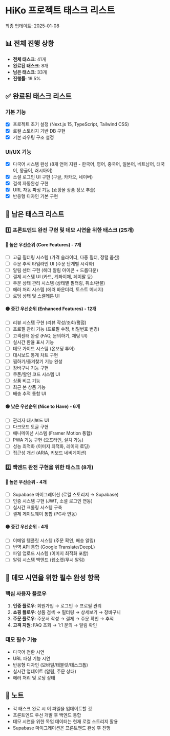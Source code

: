# HiKo 프로젝트 태스크 리스트

최종 업데이트: 2025-01-08

## 📊 전체 진행 상황
- **전체 태스크**: 41개
- **완료된 태스크**: 8개
- **남은 태스크**: 33개
- **진행률**: 19.5%

## ✅ 완료된 태스크 리스트

### 기본 기능
- [x] 프로젝트 초기 설정 (Next.js 15, TypeScript, Tailwind CSS)
- [x] 로컬 스토리지 기반 DB 구현
- [x] 기본 라우팅 구조 설정

### UI/UX 기능
- [x] 다국어 시스템 완성 (8개 언어 지원 - 한국어, 영어, 중국어, 일본어, 베트남어, 태국어, 몽골어, 러시아어)
- [x] 소셜 로그인 UI 구현 (구글, 카카오, 네이버)
- [x] 검색 자동완성 구현
- [x] URL 자동 파싱 기능 (쇼핑몰 상품 정보 추출)
- [x] 반응형 디자인 기본 구현

## 🔄 남은 태스크 리스트

### 1️⃣ 프론트엔드 완전 구현 및 데모 시연을 위한 태스크 (25개)

#### 🔴 높은 우선순위 (Core Features) - 7개
- [ ] 고급 필터링 시스템 (가격 슬라이더, 다중 필터, 정렬 옵션)
- [ ] 주문 추적 타임라인 UI (주문 단계별 시각화)
- [ ] 알림 센터 구현 (헤더 알림 아이콘 + 드롭다운)
- [ ] 결제 시스템 UI (카드, 계좌이체, 페이팔 등)
- [ ] 주문 상태 관리 시스템 (상태별 필터링, 취소/환불)
- [ ] 에러 처리 시스템 (에러 바운더리, 토스트 메시지)
- [ ] 로딩 상태 및 스켈레톤 UI

#### 🟡 중간 우선순위 (Enhanced Features) - 12개
- [ ] 리뷰 시스템 구현 (리뷰 작성/조회/평점)
- [ ] 프로필 관리 기능 (프로필 수정, 비밀번호 변경)
- [ ] 고객센터 완성 (FAQ, 문의하기, 채팅 UI)
- [ ] 실시간 환율 표시 기능
- [ ] 데모 가이드 시스템 (온보딩 투어)
- [ ] 대시보드 통계 차트 구현
- [ ] 찜하기/즐겨찾기 기능 완성
- [ ] 장바구니 기능 구현
- [ ] 쿠폰/할인 코드 시스템 UI
- [ ] 상품 비교 기능
- [ ] 최근 본 상품 기능
- [ ] 배송 추적 통합 UI

#### 🟢 낮은 우선순위 (Nice to Have) - 6개
- [ ] 관리자 대시보드 UI
- [ ] 다크모드 토글 구현
- [ ] 애니메이션 시스템 (Framer Motion 통합)
- [ ] PWA 기능 구현 (오프라인, 설치 가능)
- [ ] 성능 최적화 (이미지 최적화, 레이지 로딩)
- [ ] 접근성 개선 (ARIA, 키보드 네비게이션)

### 2️⃣ 백엔드 완전 구현을 위한 태스크 (8개)

#### 🔴 높은 우선순위 - 4개
- [ ] Supabase 마이그레이션 (로컬 스토리지 → Supabase)
- [ ] 인증 시스템 구현 (JWT, 소셜 로그인 연동)
- [ ] 실시간 크롤링 시스템 구축
- [ ] 결제 게이트웨이 통합 (PG사 연동)

#### 🟡 중간 우선순위 - 4개
- [ ] 이메일 템플릿 시스템 (주문 확인, 배송 알림)
- [ ] 번역 API 통합 (Google Translate/DeepL)
- [ ] 파일 업로드 시스템 (이미지 최적화 포함)
- [ ] 알림 시스템 백엔드 (웹소켓/푸시 알림)

## 🎯 데모 시연을 위한 필수 완성 항목

### 핵심 사용자 플로우
1. **인증 플로우**: 회원가입 → 로그인 → 프로필 관리
2. **쇼핑 플로우**: 상품 검색 → 필터링 → 상세보기 → 장바구니
3. **주문 플로우**: 주문서 작성 → 결제 → 주문 확인 → 추적
4. **고객 지원**: FAQ 조회 → 1:1 문의 → 알림 확인

### 데모 필수 기능
- 다국어 전환 시연
- URL 파싱 기능 시연
- 반응형 디자인 (모바일/태블릿/데스크톱)
- 실시간 업데이트 (알림, 주문 상태)
- 에러 처리 및 로딩 상태

## 📝 노트
- 각 태스크 완료 시 이 파일을 업데이트할 것
- 프론트엔드 우선 개발 후 백엔드 통합
- 데모 시연을 위한 목업 데이터는 현재 로컬 스토리지 활용
- Supabase 마이그레이션은 프론트엔드 완성 후 진행